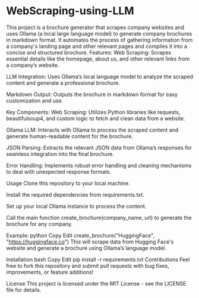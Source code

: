 # WebScraping-using-LLM
This project is a brochure generator that scrapes company websites and uses Ollama (a local large language model) to generate company brochures in markdown format. It automates the process of gathering information from a company's landing page and other relevant pages and compiles it into a concise and structured brochure.
Features:
Web Scraping: Scrapes essential details like the homepage, about us, and other relevant links from a company’s website.

LLM Integration: Uses Ollama’s local language model to analyze the scraped content and generate a professional brochure.

Markdown Output: Outputs the brochure in markdown format for easy customization and use.

Key Components:
Web Scraping: Utilizes Python libraries like requests, beautifulsoup4, and custom logic to fetch and clean data from a website.

Ollama LLM: Interacts with Ollama to process the scraped content and generate human-readable content for the brochure.

JSON Parsing: Extracts the relevant JSON data from Ollama’s responses for seamless integration into the final brochure.

Error Handling: Implements robust error handling and cleaning mechanisms to deal with unexpected response formats.

Usage
Clone this repository to your local machine.

Install the required dependencies from requirements.txt.

Set up your local Ollama instance to process the content.

Call the main function create_brochure(company_name, url) to generate the brochure for any company.

Example:
python
Copy
Edit
create_brochure("HuggingFace", "https://huggingface.co")
This will scrape data from Hugging Face's website and generate a brochure using Ollama’s language model.

Installation
bash
Copy
Edit
pip install -r requirements.txt
Contributions
Feel free to fork this repository and submit pull requests with bug fixes, improvements, or feature additions!

License
This project is licensed under the MIT License - see the LICENSE file for details.
